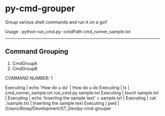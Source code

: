 py-cmd-grouper
==============

Group various shell commands and run it on a go!!

Usage : python run_cmd.py -cmdPath cmd_runner_sample.txt

------------------
 Command Grouping 
------------------
1) CmdGroupA
2) CmdGroupB

COMMAND NUMBER: 1

Executing | echo 'How do u do' |
How do u do
Executing | ls |
cmd_runner_sample.txt run_cmd.py            sample.txt
Executing | touch sample.txt |
Executing | echo 'Inserting the sample text' > sample.txt |
Executing | cat ./sample.txt |
Inserting the sample text
Executing | pwd |
/Users/Binay/Development/ST_Dev/py-cmd-grouper
